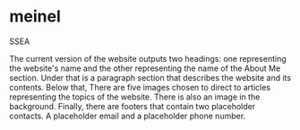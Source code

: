 # meinel

SSEA

The current version of the website outputs two headings: one representing the website's name and the other representing the name of the About Me section. 
Under that is a paragraph section that describes the website and its contents. Below that, There are five images chosen to direct to articles representing the topics of the website. There is also an image in the background. Finally, there are footers that contain two placeholder contacts. A placeholder email and a placeholder phone number.
